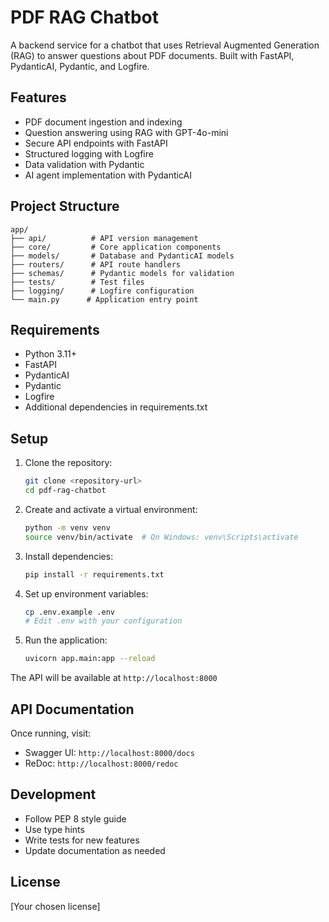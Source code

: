 # PDF RAG Chatbot

A backend service for a chatbot that uses Retrieval Augmented Generation (RAG) to answer questions about PDF documents. Built with FastAPI, PydanticAI, Pydantic, and Logfire.

## Features

- PDF document ingestion and indexing
- Question answering using RAG with GPT-4o-mini
- Secure API endpoints with FastAPI
- Structured logging with Logfire
- Data validation with Pydantic
- AI agent implementation with PydanticAI

## Project Structure

```
app/
├── api/          # API version management
├── core/         # Core application components
├── models/       # Database and PydanticAI models
├── routers/      # API route handlers
├── schemas/      # Pydantic models for validation
├── tests/        # Test files
├── logging/      # Logfire configuration
└── main.py      # Application entry point
```

## Requirements

- Python 3.11+
- FastAPI
- PydanticAI
- Pydantic
- Logfire
- Additional dependencies in requirements.txt

## Setup

1. Clone the repository:
   ```bash
   git clone <repository-url>
   cd pdf-rag-chatbot
   ```

2. Create and activate a virtual environment:
   ```bash
   python -m venv venv
   source venv/bin/activate  # On Windows: venv\Scripts\activate
   ```

3. Install dependencies:
   ```bash
   pip install -r requirements.txt
   ```

4. Set up environment variables:
   ```bash
   cp .env.example .env
   # Edit .env with your configuration
   ```

5. Run the application:
   ```bash
   uvicorn app.main:app --reload
   ```

The API will be available at `http://localhost:8000`

## API Documentation

Once running, visit:
- Swagger UI: `http://localhost:8000/docs`
- ReDoc: `http://localhost:8000/redoc`

## Development

- Follow PEP 8 style guide
- Use type hints
- Write tests for new features
- Update documentation as needed

## License

[Your chosen license] 